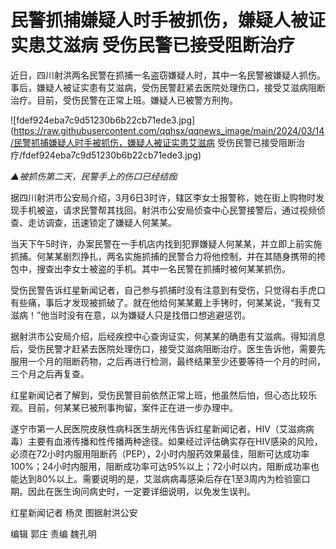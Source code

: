 # 民警抓捕嫌疑人时手被抓伤，嫌疑人被证实患艾滋病 受伤民警已接受阻断治疗

近日，四川射洪两名民警在抓捕一名盗窃嫌疑人时，其中一名民警被嫌疑人抓伤。事后，嫌疑人被证实患有艾滋病，受伤民警赶紧去医院处理伤口，接受艾滋病阻断治疗。目前，受伤民警在正常上班。嫌疑人已被警方刑拘。

![fdef924eba7c9d51230b6b22cb71ede3.jpg](https://raw.githubusercontent.com/qqhsx/qqnews_image/main/2024/03/14/民警抓捕嫌疑人时手被抓伤，嫌疑人被证实患艾滋病 受伤民警已接受阻断治疗/fdef924eba7c9d51230b6b22cb71ede3.jpg)

_▲被抓伤第二天，民警手上的伤口已经结痂_

据四川射洪市公安局介绍，3月6日3时许，辖区李女士报警称，她在街上购物时发现手机被盗，请求民警帮其找回。射洪市公安局侦查中心民警接警后，通过视频侦查、走访调查，迅速锁定了嫌疑人何某某。

当天下午5时许，办案民警在一手机店内找到犯罪嫌疑人何某某，并立即上前实施抓捕。何某某剧烈挣扎，两名实施抓捕的民警合力将他控制，并在其随身携带的挎包中，搜查出李女士被盗的手机。其中一名民警在抓捕时被何某某抓伤。

受伤民警告诉红星新闻记者，自己参与抓捕时没有注意到有受伤，只觉得右手虎口有些痛，事后才发现被抓破了。就在他给何某某戴上手铐时，何某某说，“我有艾滋病！”他当时没有在意，以为嫌疑人只是找借口想逃避惩罚。

据射洪市公安局介绍，后经疾控中心查询证实，何某某的确患有艾滋病。得知消息后，受伤民警才赶紧去医院处理伤口，接受艾滋病阻断治疗。医生告诉他，需要先服用一个月的阻断药物，之后再进行检测，最终结果至少还要等待一个月的时间，三个月之后再复查。

红星新闻记者了解到，受伤民警目前依然正常上班，他虽然后怕，但心态比较乐观。目前，何某某已被刑事拘留，案件正在进一步办理中。

遂宁市第一人民医院皮肤性病科医生胡光伟告诉红星新闻记者，HIV（艾滋病病毒）主要有血液传播和性传播两种途径。如果经过评估确实存在HIV感染的风险，必须在72小时内服用阻断药（PEP），2小时内服药效果最佳，阻断可达成功率100%；24小时内服用，阻断成功率可达95%以上；72小时以内，阻断成功率也能达到80%以上。需要说明的是，艾滋病病毒感染后存在1至3周内为检验窗口期。因此在医生询问病史时，一定要详细说明，以免发生误判。

红星新闻记者 杨灵 图据射洪公安

编辑 郭庄 责编 魏孔明

